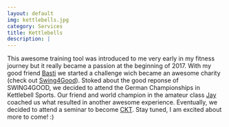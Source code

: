 ```yaml
---
layout: default
img: kettlebells.jpg
category: Services
title: Kettlebells
description: |
---
```

This awesome training tool was introduced to me very early in my fitness journey but it really became a passion at the beginning of 2017. With my good friend [Basti](https://www.instagram.com/buffalobasti/ "Basti") we started a challenge wich became an awesome charity (check out [Swing4Good](https://www.facebook.com/Swing4Good/ "#SWING4GOOD")). 
Stoked about the good reponse of SWING4GOOD, we decided to attend the German Championships in Kettlebell Sports. Our friend and world champion in the amateur class [Jay](https://www.instagram.com/johanneskwella/"Johannes") coached us what resulted in another awesome experience.
Eventually, we decided to attend a seminar to become [CKT](http://www.perform-better.de/certified-kettlebell-trainer-ckt/ "Certified Kettlebell Trainers"). 
Stay tuned, I am excited about more to come! :)